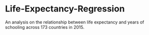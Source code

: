 # Life-Expectancy-Regression
An analysis on the relationship between life expectancy and years of schooling across 173 countries in 2015.
